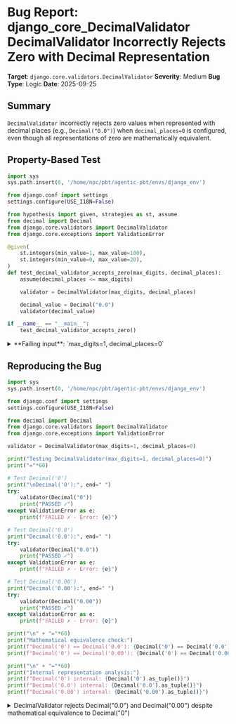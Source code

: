 # Bug Report: django_core_DecimalValidator DecimalValidator Incorrectly Rejects Zero with Decimal Representation

**Target**: `django.core.validators.DecimalValidator`
**Severity**: Medium
**Bug Type**: Logic
**Date**: 2025-09-25

## Summary

`DecimalValidator` incorrectly rejects zero values when represented with decimal places (e.g., `Decimal("0.0")`) when `decimal_places=0` is configured, even though all representations of zero are mathematically equivalent.

## Property-Based Test

```python
import sys
sys.path.insert(0, '/home/npc/pbt/agentic-pbt/envs/django_env')

from django.conf import settings
settings.configure(USE_I18N=False)

from hypothesis import given, strategies as st, assume
from decimal import Decimal
from django.core.validators import DecimalValidator
from django.core.exceptions import ValidationError

@given(
    st.integers(min_value=1, max_value=100),
    st.integers(min_value=0, max_value=20),
)
def test_decimal_validator_accepts_zero(max_digits, decimal_places):
    assume(decimal_places <= max_digits)

    validator = DecimalValidator(max_digits, decimal_places)

    decimal_value = Decimal("0.0")
    validator(decimal_value)

if __name__ == "__main__":
    test_decimal_validator_accepts_zero()
```

<details>

<summary>
**Failing input**: `max_digits=1, decimal_places=0`
</summary>
```
Traceback (most recent call last):
  File "/home/npc/pbt/agentic-pbt/worker_/42/hypo.py", line 25, in <module>
    test_decimal_validator_accepts_zero()
    ~~~~~~~~~~~~~~~~~~~~~~~~~~~~~~~~~~~^^
  File "/home/npc/pbt/agentic-pbt/worker_/42/hypo.py", line 13, in test_decimal_validator_accepts_zero
    st.integers(min_value=1, max_value=100),
               ^^^
  File "/home/npc/miniconda/lib/python3.13/site-packages/hypothesis/core.py", line 2124, in wrapped_test
    raise the_error_hypothesis_found
  File "/home/npc/pbt/agentic-pbt/worker_/42/hypo.py", line 22, in test_decimal_validator_accepts_zero
    validator(decimal_value)
    ~~~~~~~~~^^^^^^^^^^^^^^^
  File "/home/npc/miniconda/lib/python3.13/site-packages/django/core/validators.py", line 570, in __call__
    raise ValidationError(
    ...<3 lines>...
    )
django.core.exceptions.ValidationError: ['Ensure that there are no more than 0 decimal places.']
Falsifying example: test_decimal_validator_accepts_zero(
    max_digits=1,
    decimal_places=0,
)
```
</details>

## Reproducing the Bug

```python
import sys
sys.path.insert(0, '/home/npc/pbt/agentic-pbt/envs/django_env')

from django.conf import settings
settings.configure(USE_I18N=False)

from decimal import Decimal
from django.core.validators import DecimalValidator
from django.core.exceptions import ValidationError

validator = DecimalValidator(max_digits=1, decimal_places=0)

print("Testing DecimalValidator(max_digits=1, decimal_places=0)")
print("="*60)

# Test Decimal('0')
print("\nDecimal('0'):", end=" ")
try:
    validator(Decimal("0"))
    print("PASSED ✓")
except ValidationError as e:
    print(f"FAILED ✗ - Error: {e}")

# Test Decimal('0.0')
print("Decimal('0.0'):", end=" ")
try:
    validator(Decimal("0.0"))
    print("PASSED ✓")
except ValidationError as e:
    print(f"FAILED ✗ - Error: {e}")

# Test Decimal('0.00')
print("Decimal('0.00'):", end=" ")
try:
    validator(Decimal("0.00"))
    print("PASSED ✓")
except ValidationError as e:
    print(f"FAILED ✗ - Error: {e}")

print("\n" + "="*60)
print("Mathematical equivalence check:")
print(f"Decimal('0') == Decimal('0.0'): {Decimal('0') == Decimal('0.0')}")
print(f"Decimal('0') == Decimal('0.00'): {Decimal('0') == Decimal('0.00')}")

print("\n" + "="*60)
print("Internal representation analysis:")
print(f"Decimal('0') internal: {Decimal('0').as_tuple()}")
print(f"Decimal('0.0') internal: {Decimal('0.0').as_tuple()}")
print(f"Decimal('0.00') internal: {Decimal('0.00').as_tuple()}")
```

<details>

<summary>
DecimalValidator rejects Decimal("0.0") and Decimal("0.00") despite mathematical equivalence to Decimal("0")
</summary>
```
Testing DecimalValidator(max_digits=1, decimal_places=0)
============================================================

Decimal('0'): PASSED ✓
Decimal('0.0'): FAILED ✗ - Error: ['Ensure that there are no more than 0 decimal places.']
Decimal('0.00'): FAILED ✗ - Error: ['Ensure that there are no more than 1 digit in total.']

============================================================
Mathematical equivalence check:
Decimal('0') == Decimal('0.0'): True
Decimal('0') == Decimal('0.00'): True

============================================================
Internal representation analysis:
Decimal('0') internal: DecimalTuple(sign=0, digits=(0,), exponent=0)
Decimal('0.0') internal: DecimalTuple(sign=0, digits=(0,), exponent=-1)
Decimal('0.00') internal: DecimalTuple(sign=0, digits=(0,), exponent=-2)
```
</details>

## Why This Is A Bug

This violates expected behavior because:

1. **Mathematical Inconsistency**: All three representations (`Decimal("0")`, `Decimal("0.0")`, `Decimal("0.00")`) are mathematically identical - they all equal zero. Python's Decimal class confirms this: `Decimal("0") == Decimal("0.0")` returns `True`.

2. **Zero Has No Significant Decimal Places**: Mathematically, zero has no significant decimal places regardless of representation. The trailing zeros after the decimal point in "0.0" or "0.00" are purely formatting concerns, not mathematical precision.

3. **Violates Principle of Least Surprise**: Users expect validators to validate based on mathematical value, not internal representation details. A user storing zero should not need to worry about whether it's formatted as "0" or "0.0".

4. **Django Documentation Gap**: The Django documentation for DecimalValidator does not specify that different representations of zero would be treated differently. Users would reasonably expect consistent handling of mathematically equivalent values.

5. **Real-World Impact**: This bug affects data import/export scenarios where zero might come from different sources with different formatting (databases, APIs, user input, CSV files). Form inputs might generate "0.0" while model defaults might use "0", causing unexpected validation failures.

## Relevant Context

The bug occurs in the DecimalValidator.__call__ method (django/core/validators.py lines 538-584). The validator counts decimal places based on the Decimal's internal exponent representation rather than considering the actual mathematical significance:

- For `Decimal("0.0")` with internal representation `DecimalTuple(sign=0, digits=(0,), exponent=-1)`, the code at line 560 calculates `decimals = abs(exponent) = 1`
- This causes validation failure at line 569-574 when `decimal_places=0`

Django's DecimalValidator documentation: https://docs.djangoproject.com/en/stable/ref/validators/#decimalvalidator

The validator is commonly used with DecimalField in models and forms throughout Django applications for validating monetary values, measurements, and other decimal data where zero is a common and valid value.

## Proposed Fix

```diff
--- a/django/core/validators.py
+++ b/django/core/validators.py
@@ -538,6 +538,11 @@ class DecimalValidator:
     def __call__(self, value):
         digit_tuple, exponent = value.as_tuple()[1:]
         if exponent in {"F", "n", "N"}:
             raise ValidationError(
                 self.messages["invalid"], code="invalid", params={"value": value}
             )
+        # Special case: zero should always be valid regardless of representation
+        if digit_tuple == (0,):
+            digits = 1 if self.max_digits is not None else 0
+            decimals = 0
+            whole_digits = digits
-        if exponent >= 0:
+        elif exponent >= 0:
             digits = len(digit_tuple)
             if digit_tuple != (0,):
                 # A positive exponent adds that many trailing zeros.
                 digits += exponent
             decimals = 0
+            whole_digits = digits - decimals
         else:
             # If the absolute value of the negative exponent is larger than the
             # number of digits, then it's the same as the number of digits,
             # because it'll consume all of the digits in digit_tuple and then
             # add abs(exponent) - len(digit_tuple) leading zeros after the
             # decimal point.
             if abs(exponent) > len(digit_tuple):
                 digits = decimals = abs(exponent)
             else:
                 digits = len(digit_tuple)
                 decimals = abs(exponent)
-        whole_digits = digits - decimals
+            whole_digits = digits - decimals

         if self.max_digits is not None and digits > self.max_digits:
             raise ValidationError(
```